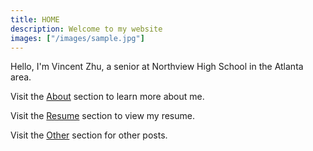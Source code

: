 ```yaml
---
title: HOME
description: Welcome to my website
images: ["/images/sample.jpg"]
---
```

Hello, I'm Vincent Zhu, a senior at Northview High School in the Atlanta area.

Visit the [About](/about "Also found on the left pane") section to learn more about me.

Visit the [Resume](/resume "Also found the left pane") section to view my resume.

Visit the [Other](/post "Also found on the left pane") section for other posts. 




